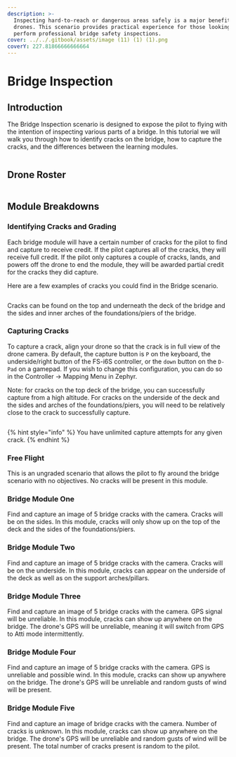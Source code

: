 ```yaml
---
description: >-
  Inspecting hard-to-reach or dangerous areas safely is a major benefit of using
  drones. This scenario provides practical experience for those looking to
  perform professional bridge safety inspections.
cover: ../../.gitbook/assets/image (11) (1) (1).png
coverY: 227.81866666666664
---
```


# Bridge Inspection

## Introduction

The Bridge Inspection scenario is designed to expose the pilot to flying with the intention of inspecting various parts of a bridge. In this tutorial we will walk you through how to identify cracks on the bridge, how to capture the cracks, and the differences between the learning modules.

<figure><img src="../../.gitbook/assets/image (286).png" alt=""><figcaption></figcaption></figure>

## Drone Roster

<figure><img src="../../.gitbook/assets/image (283).png" alt=""><figcaption></figcaption></figure>

## Module Breakdowns

### Identifying Cracks and Grading

Each bridge module will have a certain number of cracks for the pilot to find and capture to receive credit. If the pilot captures all of the cracks, they will receive full credit. If the pilot only captures a couple of cracks, lands, and powers off the drone to end the module, they will be awarded partial credit for the cracks they did capture.

Here are a few examples of cracks you could find in the Bridge scenario.

<figure><img src="../../.gitbook/assets/image (284).png" alt=""><figcaption></figcaption></figure>

Cracks can be found on the top and underneath the deck of the bridge and the sides and inner arches of the foundations/piers of the bridge.

### Capturing Cracks

To capture a crack, align your drone so that the crack is in full view of the drone camera. By default, the capture button is `P` on the keyboard, the underside/right button of the FS-i6S controller, or the `down` button on the `D-Pad` on a gamepad. If you wish to change this configuration, you can do so in the Controller -> Mapping Menu in Zephyr.

Note: for cracks on the top deck of the bridge, you can successfully capture from a high altitude. For cracks on the underside of the deck and the sides and arches of the foundations/piers, you will need to be relatively close to the crack to successfully capture.

<figure><img src="../../.gitbook/assets/image (285).png" alt=""><figcaption></figcaption></figure>

{% hint style="info" %}
You have unlimited capture attempts for any given crack.
{% endhint %}



### Free Flight

This is an ungraded scenario that allows the pilot to fly around the bridge scenario with no objectives. No cracks will be present in this module.

### Bridge Module One

Find and capture an image of 5 bridge cracks with the camera. Cracks will be on the sides. In this module, cracks will only show up on the top of the deck and the sides of the foundations/piers.

### Bridge Module Two

Find and capture an image of 5 bridge cracks with the camera. Cracks will be on the underside. In this module, cracks can appear on the underside of the deck as well as on the support arches/pillars.

### Bridge Module Three

Find and capture an image of 5 bridge cracks with the camera. GPS signal will be unreliable. In this module, cracks can show up anywhere on the bridge. The drone's GPS will be unreliable, meaning it will switch from GPS to Atti mode intermittently.

### Bridge Module Four

Find and capture an image of 5 bridge cracks with the camera. GPS is unreliable and possible wind. In this module, cracks can show up anywhere on the bridge. The drone's GPS will be unreliable and random gusts of wind will be present.

### Bridge Module Five

Find and capture an image of bridge cracks with the camera. Number of cracks is unknown. In this module, cracks can show up anywhere on the bridge. The drone's GPS will be unreliable and random gusts of wind will be present. The total number of cracks present is random to the pilot.
